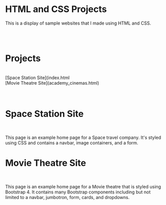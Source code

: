 <h1> HTML and CSS Projects</h1>
<p>This is a display of sample websites that I made using HTML and CSS.</p>
<br>
<br>
<h1> Projects</h1>
<br>
<nav>
[Space Station Site](index.html
<br>
[Movie Theatre Site](academy_cinemas.html)
 </nav>
<br>
<br>
<h1> Space Station Site</h1>
<br>
<p> This page is an example home page for a Space travel company. It's styled using CSS and contains a navbar, image containers, and a form.</p>
<h1> Movie Theatre Site</h1>
<br>
<p>This page is an example home page for a Movie theatre that is styled using Bootstrap 4. It contains many Bootstrap components including but not limited to a navbar, jumbotron, form, cards, and dropdowns.</p>
 
  
